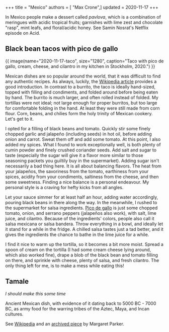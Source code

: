 +++
title = "Mexico"
authors = [ "Max Crone",]
updated = 2020-11-17
+++


In Mexico people make a dessert called *pavlova*, which is a combination of meringues with acidic tropical fruits; garnishes with lime zest and chocolate "rasp", mint leafs, and floral/acidic honey.
See Samin Nosrat's Netflix episode on Acid.

## Black bean tacos with pico de gallo

{{ image(name="2020-11-17-taco", size="1280", caption="Taco with pico de gallo, cream, cheese, and cilantro in my kitchen in Stockholm, 2020.") }}

Mexican dishes are so popular around the world, that it was difficult to find any authentic recipes.
As always, luckily, the [Wikipedia article](https://en.wikipedia.org/wiki/Taco) provides a good introduction.
In contrast to a burrito, the taco is ideally hand-sized, topped with filling and condiments, and folded around before being eaten by hand.
The burrito is much larger, and often rolled instead of folded.
My tortillas were not ideal; not large enough for proper burritos, but too large for comfortable folding in the hand.
At least they were still made from corn flour.
Corn, beans, and chilies form the holy trinity of Mexican cookery.
Let's get to it.

I opted for a filling of black beans and tomato.
Quickly stir some finely chopped garlic and jalapeño (including seeds) in hot oil, before adding onion and carrot.
Sweat them off and add some tomato.
At this point, I also added my spices.
What I found to work exceptionally well, is both plenty of cumin powder and finely crushed coriander seeds.
Add salt and sugar to taste (especially the sugar will give it a flavor more similar to those seasoning packets you guiltily buy in the supermarket).
Adding sugar isn't necessarily a bad thing here.
It is all about balancing flavors.
The heat from your jalapeños, the savoriness from the tomato, earthiness from your spices, acidity from your condiments, saltiness from the cheese, and then some sweetness.
Finding a nice balance is a personal endeavour.
My personal style is a craving for hefty kicks from all angles.

Let your sauce simmer for at least half an hour, adding water accordingly, pouring black beans in there along the way.
In the meanwhile, I rushed to the supermarket for salsa ingredients.
[Pico de gallo](https://en.wikipedia.org/wiki/Pico_de_gallo) is just some chopped tomato, onion, and serrano peppers (jalapeños also work), with salt, lime juice, and cilantro.
Because of the ingredients' colors, people also call it salsa mexicana or salsa bandera.
Throw everything in a bowl, and ideally let it stand for a while in the fridge.
A chilled salsa tastes just a tad better, and it gives the ingredients the chance to bathe in the lime juice for a while.

I find it nice to warm up the tortilla, so it becomes a bit more moist.
Spread a spoon of cream on the tortilla (I had some cream cheese lying around, which also worked fine), drape a blob of the black bean and tomato filling on there, and sprinkle with cheese, plenty of salsa, and fresh cilantro.
The only thing left for me, is to make a mess while eating this!

## Tamale
*I should make this some time*

Ancient Mexican dish, with evidence of it dating back to 5000 BC - 7000 BC, as army food for the warring tribes of the Aztec, Maya, and Incan cultures.

See [Wikipedia](https://en.wikipedia.org/wiki/Tamale) and an [archived piece](https://web.archive.org/web/20080502160526/http://www.iccjournal.biz/StudentScholars/Undergraduate/history_of_mexican_cuisine.htm) by Margaret Parker.
